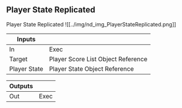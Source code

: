 ## Player State Replicated
Player State Replicated
![[../img/nd_img_PlayerStateReplicated.png]]

|Inputs||
|--|--|
| In | Exec |
| Target | Player Score List Object Reference |
| Player State | Player State Object Reference |

|Outputs||
|--|--|
| Out | Exec |
